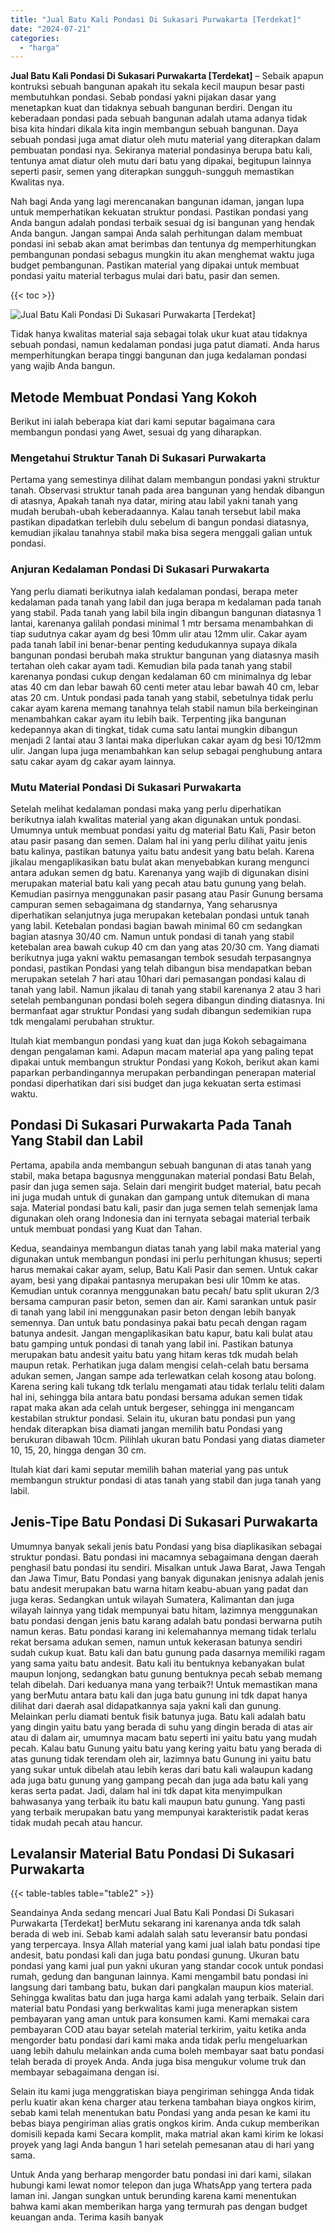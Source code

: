 ```yaml
---
title: "Jual Batu Kali Pondasi Di Sukasari Purwakarta [Terdekat]"
date: "2024-07-21"
categories: 
  - "harga"
---
```


**Jual Batu Kali Pondasi Di Sukasari Purwakarta \[Terdekat\]** – Sebaik apapun kontruksi sebuah bangunan apakah itu sekala kecil maupun besar pasti membutuhkan pondasi. Sebab pondasi yakni pijakan dasar yang menetapkan kuat dan tidaknya sebuah bangunan berdiri. Dengan itu keberadaan pondasi pada sebuah bangunan adalah utama adanya tidak bisa kita hindari dikala kita ingin membangun sebuah bangunan. Daya sebuah pondasi juga amat diatur oleh mutu material yang diterapkan dalam pembuatan pondasi nya. Sekiranya material pondasinya berupa batu kali, tentunya amat diatur oleh mutu dari batu yang dipakai, begitupun lainnya seperti pasir, semen yang diterapkan sungguh-sungguh memastikan Kwalitas nya.

Nah bagi Anda yang lagi merencanakan bangunan idaman, jangan lupa untuk memperhatikan kekuatan struktur pondasi. Pastikan pondasi yang Anda bangun adalah pondasi terbaik sesuai dg isi bangunan yang hendak Anda bangun. Jangan sampai Anda salah perhitungan dalam membuat pondasi ini sebab akan amat berimbas dan tentunya dg memperhitungkan pembangunan pondasi sebagus mungkin itu akan menghemat waktu juga budget pembangunan. Pastikan material yang dipakai untuk membuat pondasi yaitu material terbagus mulai dari batu, pasir dan semen.

{{< toc >}}

![Jual Batu Kali Pondasi Di Sukasari Purwakarta [Terdekat]](/images/jual-batu-kali-09.png)

Tidak hanya kwalitas material saja sebagai tolak ukur kuat atau tidaknya sebuah pondasi, namun kedalaman pondasi juga patut diamati. Anda harus memperhitungkan berapa tinggi bangunan dan juga kedalaman pondasi yang wajib Anda bangun.

## Metode Membuat Pondasi Yang Kokoh

Berikut ini ialah beberapa kiat dari kami seputar bagaimana cara membangun pondasi yang Awet, sesuai dg yang diharapkan.

### Mengetahui Struktur Tanah Di Sukasari Purwakarta

Pertama yang semestinya dilihat dalam membangun pondasi yakni struktur tanah. Observasi struktur tanah pada area bangunan yang hendak dibangun di atasnya, Apakah tanah nya datar, miring atau labil yakni tanah yang mudah berubah-ubah keberadaannya. Kalau tanah tersebut labil maka pastikan dipadatkan terlebih dulu sebelum di bangun pondasi diatasnya, kemudian jikalau tanahnya stabil maka bisa segera menggali galian untuk pondasi.

### Anjuran Kedalaman Pondasi Di Sukasari Purwakarta

Yang perlu diamati berikutnya ialah kedalaman pondasi, berapa meter kedalaman pada tanah yang labil dan juga berapa m kedalaman pada tanah yang stabil. Pada tanah yang labil bila ingin dibangun bangunan diatasnya 1 lantai, karenanya galilah pondasi minimal 1 mtr bersama menambahkan di tiap sudutnya cakar ayam dg besi 10mm ulir atau 12mm ulir. Cakar ayam pada tanah labil ini benar-benar penting kedudukannya supaya dikala bangunan pondasi berubah maka struktur bangunan yang diatasnya masih tertahan oleh cakar ayam tadi. Kemudian bila pada tanah yang stabil karenanya pondasi cukup dengan kedalaman 60 cm minimalnya dg lebar atas 40 cm dan lebar bawah 60 centi meter atau lebar bawah 40 cm, lebar atas 20 cm. Untuk pondasi pada tanah yang stabil, sebetulnya tidak perlu cakar ayam karena memang tanahnya telah stabil namun bila berkeinginan menambahkan cakar ayam itu lebih baik. Terpenting jika bangunan kedepannya akan di tingkat, tidak cuma satu lantai mungkin dibangun menjadi 2 lantai atau 3 lantai maka diperlukan cakar ayam dg besi 10/12mm ulir. Jangan lupa juga menambahkan kan selup sebagai penghubung antara satu cakar ayam dg cakar ayam lainnya.

### Mutu Material Pondasi Di Sukasari Purwakarta

Setelah melihat kedalaman pondasi maka yang perlu diperhatikan berikutnya ialah kwalitas material yang akan digunakan untuk pondasi. Umumnya untuk membuat pondasi yaitu dg material Batu Kali, Pasir beton atau pasir pasang dan semen. Dalam hal ini yang perlu dilihat yaitu jenis batu kalinya, pastikan batunya yaitu batu andesit yang batu belah. Karena jikalau mengaplikasikan batu bulat akan menyebabkan kurang mengunci antara adukan semen dg batu. Karenanya yang wajib di digunakan disini merupakan material batu kali yang pecah atau batu gunung yang belah. Kemudian pasirnya menggunakan pasir pasang atau Pasir Gunung bersama campuran semen sebagaimana dg standarnya, Yang seharusnya diperhatikan selanjutnya juga merupakan ketebalan pondasi untuk tanah yang labil. Ketebalan pondasi bagian bawah minimal 60 cm sedangkan bagian atasnya 30/40 cm. Namun untuk pondasi di tanah yang stabil ketebalan area bawah cukup 40 cm dan yang atas 20/30 cm. Yang diamati berikutnya juga yakni waktu pemasangan tembok sesudah terpasangnya pondasi, pastikan Pondasi yang telah dibangun bisa mendapatkan beban merupakan setelah 7 hari atau 10hari dari pemasangan pondasi kalau di tanah yang labil. Namun jikalau di tanah yang stabil karenanya 2 atau 3 hari setelah pembangunan pondasi boleh segera dibangun dinding diatasnya. Ini bermanfaat agar struktur Pondasi yang sudah dibangun sedemikian rupa tdk mengalami perubahan struktur.

Itulah kiat membangun pondasi yang kuat dan juga Kokoh sebagaimana dengan pengalaman kami. Adapun macam material apa yang paling tepat dipakai untuk membangun struktur Pondasi yang Kokoh, berikut akan kami paparkan perbandingannya merupakan perbandingan penerapan material pondasi diperhatikan dari sisi budget dan juga kekuatan serta estimasi waktu.

## Pondasi Di Sukasari Purwakarta Pada Tanah Yang Stabil dan Labil

Pertama, apabila anda membangun sebuah bangunan di atas tanah yang stabil, maka betapa bagusnya menggunakan material pondasi Batu Belah, pasir dan juga semen saja. Selain dari mengirit budget material, batu pecah ini juga mudah untuk di gunakan dan gampang untuk ditemukan di mana saja. Material pondasi batu kali, pasir dan juga semen telah semenjak lama digunakan oleh orang Indonesia dan ini ternyata sebagai material terbaik untuk membuat pondasi yang Kuat dan Tahan.

Kedua, seandainya membangun diatas tanah yang labil maka material yang digunakan untuk membangun pondasi ini perlu perhitungan khusus; seperti harus memakai cakar ayam, selup, Batu Kali Pasir dan semen. Untuk cakar ayam, besi yang dipakai pantasnya merupakan besi ulir 10mm ke atas. Kemudian untuk corannya menggunakan batu pecah/ batu split ukuran 2/3 bersama campuran pasir beton, semen dan air. Kami sarankan untuk pasir di tanah yang labil ini menggunakan pasir beton dengan lebih banyak semennya. Dan untuk batu pondasinya pakai batu pecah dengan ragam batunya andesit. Jangan mengaplikasikan batu kapur, batu kali bulat atau batu gamping untuk pondasi di tanah yang labil ini. Pastikan batunya merupakan batu andesit yaitu batu yang hitam keras tdk mudah belah maupun retak. Perhatikan juga dalam mengisi celah-celah batu bersama adukan semen, Jangan sampe ada terlewatkan celah kosong atau bolong. Karena sering kali tukang tdk terlalu mengamati atau tidak terlalu teliti dalam hal ini, sehingga bila antara batu pondasi bersama adukan semen tidak rapat maka akan ada celah untuk bergeser, sehingga ini mengancam kestabilan struktur pondasi. Selain itu, ukuran batu pondasi pun yang hendak diterapkan bisa diamati jangan memilih batu Pondasi yang berukuran dibawah 10cm. Pilihlah ukuran batu Pondasi yang diatas diameter 10, 15, 20, hingga dengan 30 cm.

Itulah kiat dari kami seputar memilih bahan material yang pas untuk membangun struktur pondasi di atas tanah yang stabil dan juga tanah yang labil.

## Jenis-Tipe Batu Pondasi Di Sukasari Purwakarta

Umumnya banyak sekali jenis batu Pondasi yang bisa diaplikasikan sebagai struktur pondasi. Batu pondasi ini macamnya sebagaimana dengan daerah penghasil batu pondasi itu sendiri. Misalkan untuk Jawa Barat, Jawa Tengah dan Jawa Timur, Batu Pondasi yang banyak digunakan jenisnya adalah jenis batu andesit merupakan batu warna hitam keabu-abuan yang padat dan juga keras. Sedangkan untuk wilayah Sumatera, Kalimantan dan juga wilayah lainnya yang tidak mempunyai batu hitam, lazimnya menggunakan batu pondasi dengan jenis batu karang adalah batu pondasi berwarna putih namun keras. Batu pondasi karang ini kelemahannya memang tidak terlalu rekat bersama adukan semen, namun untuk kekerasan batunya sendiri sudah cukup kuat. Batu kali dan batu gunung pada dasarnya memiliki ragam yang sama yaitu batu andesit. Batu kali itu bentuknya kebanyakan bulat maupun lonjong, sedangkan batu gunung bentuknya pecah sebab memang telah dibelah. Dari keduanya mana yang terbaik?! Untuk memastikan mana yang berMutu antara batu kali dan juga batu gunung ini tdk dapat hanya dilihat dari daerah asal didapatkannya saja yakni kali dan gunung. Melainkan perlu diamati bentuk fisik batunya juga. Batu kali adalah batu yang dingin yaitu batu yang berada di suhu yang dingin berada di atas air atau di dalam air, umumnya macam batu seperti ini yaitu batu yang mudah pecah. Kalau batu Gunung yaitu batu yang kering yaitu batu yang berada di atas gunung tidak terendam oleh air, lazimnya batu Gunung ini yaitu batu yang sukar untuk dibelah atau lebih keras dari batu kali walaupun kadang ada juga batu gunung yang gampang pecah dan juga ada batu kali yang keras serta padat. Jadi, dalam hal ini tdk dapat kita menyimpulkan bahwasanya yang terbaik itu batu kali maupun batu gunung. Yang pasti yang terbaik merupakan batu yang mempunyai karakteristik padat keras tidak mudah pecah atau hancur.

## Levalansir Material Batu Pondasi Di Sukasari Purwakarta

{{< table-tables table="table2" >}}

Seandainya Anda sedang mencari Jual Batu Kali Pondasi Di Sukasari Purwakarta \[Terdekat\] berMutu sekarang ini karenanya anda tdk salah berada di web ini. Sebab kami adalah salah satu leveransir batu pondasi yang terpercaya. Insya Allah material yang kami jual ialah batu pondasi tipe andesit, batu pondasi kali dan juga batu pondasi gunung. Ukuran batu pondasi yang kami jual pun yakni ukuran yang standar cocok untuk pondasi rumah, gedung dan bangunan lainnya. Kami mengambil batu pondasi ini langsung dari tambang batu, bukan dari pangkalan maupun kios material. Sehingga kwalitas batu dan juga harga kami adalah yang terbaik. Selain dari material batu Pondasi yang berkwalitas kami juga menerapkan sistem pembayaran yang aman untuk para konsumen kami. Kami memakai cara pembayaran COD atau bayar setelah material terkirim, yaitu ketika anda mengorder batu pondasi dari kami maka anda tidak perlu mengeluarkan uang lebih dahulu melainkan anda cuma boleh membayar saat batu pondasi telah berada di proyek Anda. Anda juga bisa mengukur volume truk dan membayar sebagaimana dengan isi.

Selain itu kami juga menggratiskan biaya pengiriman sehingga Anda tidak perlu kuatir akan kena charger atau terkena tambahan biaya ongkos kirim, sebab kami telah menentukan batu Pondasi yang anda pesan ke kami itu bebas biaya pengiriman alias gratis ongkos kirim. Anda cukup memberikan domisili kepada kami Secara komplit, maka matrial akan kami kirim ke lokasi proyek yang lagi Anda bangun 1 hari setelah pemesanan atau di hari yang sama.

Untuk Anda yang berharap mengorder batu pondasi ini dari kami, silakan hubungi kami lewat nomor telepon dan juga WhatsApp yang tertera pada laman ini. Jangan sungkan untuk berunding karena kami menentukan bahwa kami akan memberikan harga yang termurah pas dengan budget keuangan anda. Terima kasih banyak
